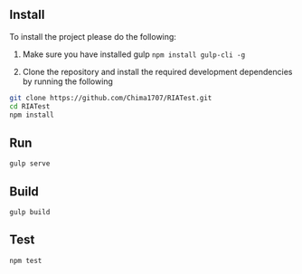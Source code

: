 ## Install
To install the project please do the following:

1. Make sure you have installed gulp `npm install gulp-cli -g`

2. Clone the repository and install the required development dependencies by running the following
 ```sh
 git clone https://github.com/Chima1707/RIATest.git
 cd RIATest
 npm install
 ```

 ## Run 
`gulp serve`

## Build
`gulp build`

## Test
`npm test`